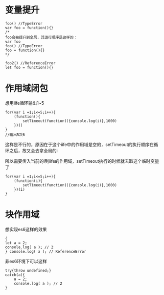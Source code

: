 # 变量提升

```
foo() //TypeError
var foo = function(){}
/*
foo会被提升到全局，其运行顺序是这样的：
var foo
foo() //TypeError
foo = function(){}
*/

foo2() //ReferenceError
let foo = function(){}
```

# 作用域闭包

想用iife循环输出1~5
```
for(var i =1;i<=5;i++){
	(function(){
		setTimeout(function(){console.log(i)},1000)
	})()
}
//输出5次6
```

这样是不行的，原因在于这个iife中的作用域是空的，setTimeout的执行顺序在循环之后，故又会去拿全局的i

所以需要传入当前的i到iife的作用域，setTimeout执行的时候就去取这个临时变量了

```
for(var i =1;i<=5;i++){
	(function(i){
		setTimeout(function(){console.log(i)},1000)
	})(i)
}
```

# 块作用域

想实现es6这样的效果
```
{
let a = 2;
console.log( a ); // 2
} console.log( a ); // ReferenceError
```

非es6环境下可以这样

```
try{throw undefined;}
catch(a){
	a = 2;
	console.log( a ); // 2
}
```
